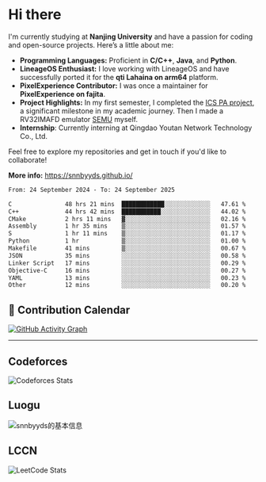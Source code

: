 # Hi there

I'm currently studying at **Nanjing University** and have a passion for coding and open-source projects. Here’s a little about me:

- **Programming Languages:** Proficient in **C/C++**, **Java**, and **Python**.
- **LineageOS Enthusiast:** I love working with LineageOS and have successfully ported it for the **qti Lahaina on arm64** platform.
- **PixelExperience Contributor:** I was once a maintainer for **PixelExperience on fajita**.
- **Project Highlights:** In my first semester, I completed the [ICS PA project](https://nju-projectn.github.io/ics-pa-gitbook/ics2024/), a significant milestone in my academic journey. Then I made a RV32IMAFD emulator [SEMU](https://github.com/snnbyyds/semu) myself.
- **Internship**: Currently interning at Qingdao Youtan Network Technology Co., Ltd.

Feel free to explore my repositories and get in touch if you'd like to collaborate!

**More info:** https://snnbyyds.github.io/

<!--START_SECTION:waka-->

```txt
From: 24 September 2024 - To: 24 September 2025

C               48 hrs 21 mins  ████████████░░░░░░░░░░░░░   47.61 %
C++             44 hrs 42 mins  ███████████░░░░░░░░░░░░░░   44.02 %
CMake           2 hrs 11 mins   ▓░░░░░░░░░░░░░░░░░░░░░░░░   02.16 %
Assembly        1 hr 35 mins    ▒░░░░░░░░░░░░░░░░░░░░░░░░   01.57 %
S               1 hr 11 mins    ▒░░░░░░░░░░░░░░░░░░░░░░░░   01.17 %
Python          1 hr            ▒░░░░░░░░░░░░░░░░░░░░░░░░   01.00 %
Makefile        41 mins         ▒░░░░░░░░░░░░░░░░░░░░░░░░   00.67 %
JSON            35 mins         ░░░░░░░░░░░░░░░░░░░░░░░░░   00.58 %
Linker Script   17 mins         ░░░░░░░░░░░░░░░░░░░░░░░░░   00.29 %
Objective-C     16 mins         ░░░░░░░░░░░░░░░░░░░░░░░░░   00.27 %
YAML            13 mins         ░░░░░░░░░░░░░░░░░░░░░░░░░   00.23 %
Other           12 mins         ░░░░░░░░░░░░░░░░░░░░░░░░░   00.20 %
```

<!--END_SECTION:waka-->

## 📅 Contribution Calendar

[![GitHub Activity Graph](https://github-readme-activity-graph.vercel.app/graph?username=snnbyyds&theme=react-dark)](https://github.com/snnbyyds)

---

## Codeforces
![Codeforces Stats](https://codeforces-readme-stats.vercel.app/api/card?username=snnbyyds)

## Luogu
![snnbyyds的基本信息](https://luogu-card.vercel.app/about?id=1560631)

## LCCN
![LeetCode Stats](https://leetcard.jacoblin.cool/snnbyyds?theme=light&font=Fuzzy%20Bubbles&site=cn)
